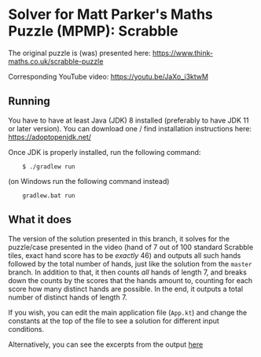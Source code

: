 # Solver for Matt Parker's Maths Puzzle (MPMP): Scrabble

The original puzzle is (was) presented here: https://www.think-maths.co.uk/scrabble-puzzle

Corresponding YouTube video: https://youtu.be/JaXo_i3ktwM

## Running

You have to have at least Java (JDK) 8 installed (preferably to have JDK 11 or later version). You can download
one / find installation instructions here: https://adoptopenjdk.net/

Once JDK is properly installed, run the following command:

```
    $ ./gradlew run
```

(on Windows run the following command instead)

```
    gradlew.bat run
```

## What it does

The version of the solution presented in this branch, it solves for the puzzle/case presented in the video (hand of 7
out of 100 standard Scrabble tiles, exact hand score has to be _exactly_ 46) and outputs all such hands followed by the
total number of hands, just like the solution from the `master` branch.  In addition to that, it then counts _all_ hands
of length 7, and breaks down the counts by the scores that the hands amount to, counting for each score how many
distinct hands are possible. In the end, it outputs a total number of distinct hands of length 7.

If you wish, you can edit the main application file (`App.kt`) and change the constants at the top of the file to see
a solution for different input conditions.

Alternatively, you can see the excerpts from the output [here](SPOILERS.md)
